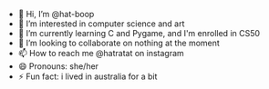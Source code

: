 - 👋 Hi, I’m @hat-boop
- 👀 I’m interested in computer science and art
- 🌱 I’m currently learning C and Pygame, and I'm enrolled in CS50
- 💞️ I’m looking to collaborate on nothing at the moment
- 📫 How to reach me @hatratat on instagram
- 😄 Pronouns: she/her
- ⚡ Fun fact: i lived in australia for a bit

<!---
hat-boop/hat-boop is a ✨ special ✨ repository because its `README.md` (this file) appears on your GitHub profile.
You can click the Preview link to take a look at your changes.
--->
